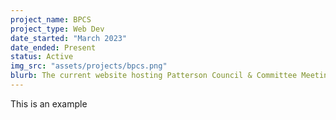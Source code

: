 ```yaml
---
project_name: BPCS
project_type: Web Dev
date_started: "March 2023"
date_ended: Present
status: Active
img_src: "assets/projects/bpcs.png"
blurb: The current website hosting Patterson Council & Committee Meetings/Agendas can be hard to navigate, and harder to find. We hope to create a better alternative.
---
```

This is an example